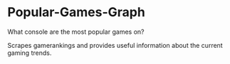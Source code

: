 # Popular-Games-Graph
What console are the most popular games on?

Scrapes gamerankings and provides useful information about the current gaming trends.
